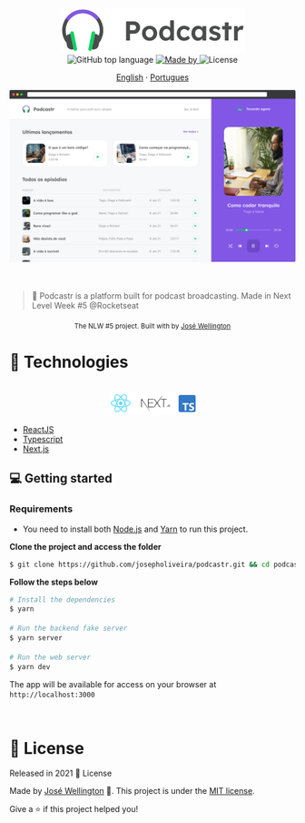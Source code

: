 <div align="center">
  <img src=".github/podcastr-logo.svg" alt="Podcastr logo">
</div>

<div align="center">
    <img alt="GitHub top language" src="https://img.shields.io/github/languages/top/josewmarinho/podcastr?color=blueviolet&label=TypeScript&style=flat-square">
    <a href="https://www.linkedin.com/in/josewportomarinhojr/" target="_blank" rel="josewportomarinhojr">
      <img alt="Made by" src="https://img.shields.io/badge/Made%20by-Jos%C3%A9%20Wellington-blueviolet">
    </a>
    <img alt="License" src="https://img.shields.io/badge/License-MIT-blueviolet">
  </p>
</div>

<p align="center">
    <a href="README.md">English</a>
    ·
    <a href="README-pt.md">Portugues</a>
 </p>

<div align="center">
  <img src=".github/app-preview.png" width="700" />
</div>

<br>
<br>

> :rocket: Podcastr is a platform built for podcast broadcasting. Made in Next Level Week #5 @Rocketseat

<div align="center">
  <sub>The NLW #5 project. Built with by
    <a href="https://github.com/josewmarinho">José Wellington</a>
  </sub>
</div>

# 🚀 Technologies

<div align="center">
  <br />
  <img src=".github/tech-logos.png" alt="Technologies used">
  <br />
</div>

- [ReactJS](https://reactjs.org/)
- [Typescript](https://www.typescriptlang.org/)
- [Next.js](https://nextjs.org/)


## 💻 Getting started

### Requirements

- You need to install both [Node.js](https://nodejs.org/en/download/) and [Yarn](https://yarnpkg.com/) to run this project.

**Clone the project and access the folder**

```bash
$ git clone https://github.com/josepholiveira/podcastr.git && cd podcastr
```

**Follow the steps below**

```bash
# Install the dependencies
$ yarn

# Run the backend fake server
$ yarn server

# Run the web server
$ yarn dev
```

The app will be available for access on your browser at `http://localhost:3000`

<br>

# :closed_book: License

Released in 2021 :closed_book: License

Made by [José Wellington](https://github.com/josewmarinho) 🚀.
This project is under the [MIT license](./LICENSE).

Give a ⭐️ if this project helped you!
